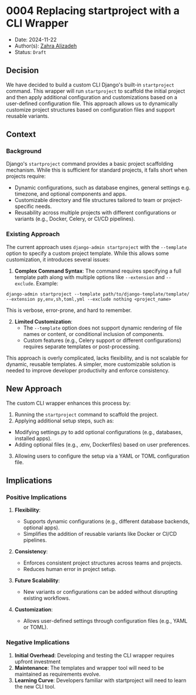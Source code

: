 # 0004 Replacing startproject with a CLI Wrapper

- Date: 2024-11-22
- Author(s): [Zahra Alizadeh][zahra]
- Status: `Draft`

## Decision

We have decided to build a custom CLI Django's built-in `startproject` command. This wrapper will run `startproject` to scaffold the initial project and then apply additional configuration and customizations based on a user-defined configuration file. This approach allows us to dynamically customize project structures based on configuration files and support reusable variants.

## Context

### Background

Django's `startproject` command provides a basic project scaffolding mechanism. While this is sufficient for standard projects, it falls short when projects require:

- Dynamic configurations, such as database engines, general settings e.g. timezone, and optional components and apps.
- Customizable directory and file structures tailored to team or project-specific needs.
- Reusability across multiple projects with different configurations or variants (e.g., Docker, Celery, or CI/CD pipelines).

### Existing Approach


The current approach uses `django-admin startproject` with the `--template` option to specify a custom project template. While this allows some customization, it introduces several issues:

1. __Complex Command Syntax__:
   The command requires specifying a full template path along with multiple options like `--extension` and `--exclude`. Example:

```shell
django-admin startproject --template path/to/django-template/template/ --extension py,env,sh,toml,yml --exclude nothing <project_name>
```
   This is verbose, error-prone, and hard to remember.

2. __Limited Customization__:
   - The `--template` option does not support dynamic rendering of file names or content, or conditional inclusion of components.
   - Custom features (e.g., Celery support or different configurations) requires separate templates or post-processing.


This approach is overly complicated, lacks flexibility, and is not scalable for dynamic, reusable templates. A simpler, more customizable solution is needed to improve developer productivity and enforce consistency.

## New Approach


The custom CLI wrapper enhances this process by:

1.	Running the `startproject` command to scaffold the project.
2.	Applying additional setup steps, such as:
   - Modifying settings.py to add optional configurations (e.g., databases, installed apps).
   - Adding optional files (e.g., .env, Dockerfiles) based on user preferences.
3.	Allowing users to configure the setup via a YAML or TOML configuration file.


## Implications

### Positive Implications

1. __Flexibility__:
   - Supports dynamic configurations (e.g., different database backends, optional apps).
   - Simplifies the addition of reusable variants like Docker or CI/CD pipelines.

2. __Consistency__:
   - Enforces consistent project structures across teams and projects.
   - Reduces human error in project setup.

3. __Future Scalability__:
   - New variants or configurations can be added without disrupting existing workflows.

4. __Customization__:
   - Allows user-defined settings through configuration files (e.g., YAML or TOML).

### Negative Implications

1. __Initial Overhead__: Developing and testing the CLI wrapper requires upfront investment
2. __Maintenance__: The templates and wrapper tool will need to be maintained as requirements evolve.
3. __Learning Curve__: Developers familiar with startproject will need to learn the new CLI tool.

<!-- Links -->
[zahra]: mailto:zahra.alizadeh@ackama.com
